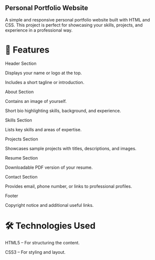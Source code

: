 ## Personal Portfolio Website

A simple and responsive personal portfolio website built with HTML and CSS. This project is perfect for showcasing your skills, projects, and experience in a professional way.

# 📌 Features

Header Section

Displays your name or logo at the top.

Includes a short tagline or introduction.

About Section

Contains an image of yourself.

Short bio highlighting skills, background, and experience.

Skills Section

Lists key skills and areas of expertise.

Projects Section

Showcases sample projects with titles, descriptions, and images.

Resume Section

Downloadable PDF version of your resume.

Contact Section

Provides email, phone number, or links to professional profiles.

Footer

Copyright notice and additional useful links.

# 🛠️ Technologies Used

HTML5 – For structuring the content.

CSS3 – For styling and layout.

